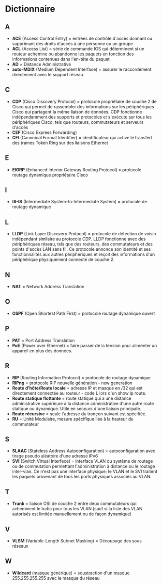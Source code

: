 # Dictionnaire

## A

* **ACE** (Access Control Entry) = entrées de contrôle d'accès donnant ou supprimant des droits d'accès à une personne ou un groupe
* **ACL** (Access List) = série de commande IOS qui déterminent si un routeur achemine ou abandonne les paquets en fonction des informations contenues dans l'en-tête du paquet
* **AD** = Distance Administrative
* **auto-MDIX** (Medium Dependent Interface) = assurer le raccordement directement avec le support réseau.

## C

* **CDP** (Cisco Discovery Protocol) = protocole propriétaire de couche 2 de Cisco qui permet de rassembler des informations sur les périphériques Cisco qui partagent la même liaison de données. CDP fonctionne indépendamment des supports et protocoles et s'exécute sur tous les périphériques Cisco, tels que routeurs, commutateurs et serveurs d'accès
* **CEF** (Cisco Express Forwarding)
* **CFI** (Canonical Format Identifier) = identificateur qui active le transfert des trames Token Ring sur des liaisons Ethernet

## E

* **EIGRP** (Enhanced Interior Gateway Routing Protocol) = protocole routage dynamique propriétaire Cisco

## I

* **IS-IS** (Intermediate System-to-Intermediate System) = protocole de routage dynamique

## L

* **LLDP** (Link Layer Discovery Protocol) = protocole de détection de voisin indépendant similaire au protocole CDP. LLDP fonctionne avec des périphériques réseau, tels que des routeurs, des commutateurs et des points d'accès LAN sans fil. Ce protocole annonce son identité et ses fonctionnalités aux autres périphériques et reçoit des informations d'un périphérique physiquement connecté de couche 2.

## N

* **NAT** = Network Address Translation

## O

* **OSPF** (Open Shortest Path First) = protocole routage dynamique ouvert

## P

* **PAT** = Port Address Translation
* **PoE** (Power over Ethernet) = faire passer de la tension pour alimenter un appareil en plus des données.

## R

* **RIP** (Routing Information Protocol) = protocole de routage dynamique
* **RIPng** = protocole RIP nouvelle génération - new generation
* **Route d'hôte/Route locale** = adresse IP et masque en /32 qui est directement connectée au routeur - code L lors d'un show ip route.
* **Route statique flottante** = route statique qui a une distance administrative supérieure à la distance administrative d'une autre route statique ou dynamique. Utile en secours d'une liaison principale.
* **Route récursive** = seule l'adresse du tronçon suivant est spécifiée.
* **RU** = Unité Modulaire, mesure spécifique liée à la hauteur du commutateur

## S

* **SLAAC** (Stateless Address Autoconfiguration) = autoconfiguration avec tirage pseudo aléatoire d'une adresse IPv6
* **SVI** (Switch Virtual Interface) = interface VLAN du système de routage ou de commutation permettant l'administration à distance ou le routage inter-vlan. Ce n'est pas une interface physique; le VLAN et le SVI traitent les paquets provenant de tous les ports physiques associés au VLAN.

## T

* **Trunk** = liaison OSI de couche 2 entre deux commutateurs qui acheminent le trafic pour tous les VLAN (sauf si la liste des VLAN autorisés est limitée manuellement ou de façon dynamique)

## V

* **VLSM** (Variable-Length Subnet Masking) = Découpage des sous réseaux

## W

* **Wildcard** (masque générique) = soustraction d'un masque 255.255.255.255 avec le masque du réseau